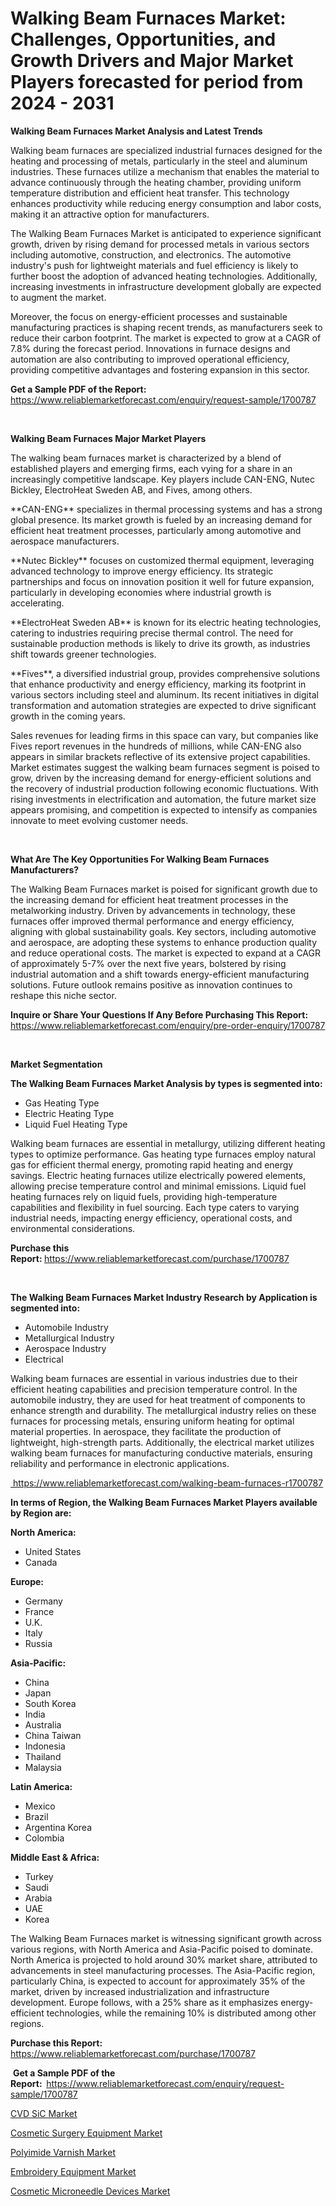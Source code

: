 <p><h1>Walking Beam Furnaces Market: Challenges, Opportunities, and Growth Drivers and Major Market Players forecasted for period from 2024 - 2031</h1></p><p><strong>Walking Beam Furnaces Market Analysis and Latest Trends</strong></p>
<p><p>Walking beam furnaces are specialized industrial furnaces designed for the heating and processing of metals, particularly in the steel and aluminum industries. These furnaces utilize a mechanism that enables the material to advance continuously through the heating chamber, providing uniform temperature distribution and efficient heat transfer. This technology enhances productivity while reducing energy consumption and labor costs, making it an attractive option for manufacturers.</p><p>The Walking Beam Furnaces Market is anticipated to experience significant growth, driven by rising demand for processed metals in various sectors including automotive, construction, and electronics. The automotive industry's push for lightweight materials and fuel efficiency is likely to further boost the adoption of advanced heating technologies. Additionally, increasing investments in infrastructure development globally are expected to augment the market.</p><p>Moreover, the focus on energy-efficient processes and sustainable manufacturing practices is shaping recent trends, as manufacturers seek to reduce their carbon footprint. The market is expected to grow at a CAGR of 7.8% during the forecast period. Innovations in furnace designs and automation are also contributing to improved operational efficiency, providing competitive advantages and fostering expansion in this sector.</p></p>
<p><strong>Get a Sample PDF of the Report:&nbsp;</strong> <a href="https://www.reliablemarketforecast.com/enquiry/request-sample/1700787?utm_campaign=1082&utm_medium=2&utm_source=Github&utm_content=ia&utm_term=21102024&utm_id=walking-beam-furnaces">https://www.reliablemarketforecast.com/enquiry/request-sample/1700787</a></p>
<p>&nbsp;</p>
<p><strong>Walking Beam Furnaces Major Market Players</strong></p>
<p><p>The walking beam furnaces market is characterized by a blend of established players and emerging firms, each vying for a share in an increasingly competitive landscape. Key players include CAN-ENG, Nutec Bickley, ElectroHeat Sweden AB, and Fives, among others. </p><p>**CAN-ENG** specializes in thermal processing systems and has a strong global presence. Its market growth is fueled by an increasing demand for efficient heat treatment processes, particularly among automotive and aerospace manufacturers. </p><p>**Nutec Bickley** focuses on customized thermal equipment, leveraging advanced technology to improve energy efficiency. Its strategic partnerships and focus on innovation position it well for future expansion, particularly in developing economies where industrial growth is accelerating.</p><p>**ElectroHeat Sweden AB** is known for its electric heating technologies, catering to industries requiring precise thermal control. The need for sustainable production methods is likely to drive its growth, as industries shift towards greener technologies.</p><p>**Fives**, a diversified industrial group, provides comprehensive solutions that enhance productivity and energy efficiency, marking its footprint in various sectors including steel and aluminum. Its recent initiatives in digital transformation and automation strategies are expected to drive significant growth in the coming years.</p><p>Sales revenues for leading firms in this space can vary, but companies like Fives report revenues in the hundreds of millions, while CAN-ENG also appears in similar brackets reflective of its extensive project capabilities. Market estimates suggest the walking beam furnaces segment is poised to grow, driven by the increasing demand for energy-efficient solutions and the recovery of industrial production following economic fluctuations. With rising investments in electrification and automation, the future market size appears promising, and competition is expected to intensify as companies innovate to meet evolving customer needs.</p></p>
<p>&nbsp;</p>
<p><strong>What Are The Key Opportunities For Walking Beam Furnaces Manufacturers?</strong></p>
<p><p>The Walking Beam Furnaces market is poised for significant growth due to the increasing demand for efficient heat treatment processes in the metalworking industry. Driven by advancements in technology, these furnaces offer improved thermal performance and energy efficiency, aligning with global sustainability goals. Key sectors, including automotive and aerospace, are adopting these systems to enhance production quality and reduce operational costs. The market is expected to expand at a CAGR of approximately 5-7% over the next five years, bolstered by rising industrial automation and a shift towards energy-efficient manufacturing solutions. Future outlook remains positive as innovation continues to reshape this niche sector.</p></p>
<p><strong>Inquire or Share Your Questions If Any Before Purchasing This Report:</strong> <a href="https://www.reliablemarketforecast.com/enquiry/pre-order-enquiry/1700787?utm_campaign=1082&utm_medium=2&utm_source=Github&utm_content=ia&utm_term=21102024&utm_id=walking-beam-furnaces">https://www.reliablemarketforecast.com/enquiry/pre-order-enquiry/1700787</a></p>
<p>&nbsp;</p>
<p><strong>Market Segmentation</strong></p>
<p><strong>The Walking Beam Furnaces Market Analysis by types is segmented into:</strong></p>
<p><ul><li>Gas Heating Type</li><li>Electric Heating Type</li><li>Liquid Fuel Heating Type</li></ul></p>
<p><p>Walking beam furnaces are essential in metallurgy, utilizing different heating types to optimize performance. Gas heating type furnaces employ natural gas for efficient thermal energy, promoting rapid heating and energy savings. Electric heating furnaces utilize electrically powered elements, allowing precise temperature control and minimal emissions. Liquid fuel heating furnaces rely on liquid fuels, providing high-temperature capabilities and flexibility in fuel sourcing. Each type caters to varying industrial needs, impacting energy efficiency, operational costs, and environmental considerations.</p></p>
<p><strong>Purchase this Report:&nbsp;</strong><a href="https://www.reliablemarketforecast.com/purchase/1700787?utm_campaign=1082&utm_medium=2&utm_source=Github&utm_content=ia&utm_term=21102024&utm_id=walking-beam-furnaces">https://www.reliablemarketforecast.com/purchase/1700787</a></p>
<p>&nbsp;</p>
<p><strong>The Walking Beam Furnaces Market Industry Research by Application is segmented into:</strong></p>
<p><ul><li>Automobile Industry</li><li>Metallurgical Industry</li><li>Aerospace Industry</li><li>Electrical</li></ul></p>
<p><p>Walking beam furnaces are essential in various industries due to their efficient heating capabilities and precision temperature control. In the automobile industry, they are used for heat treatment of components to enhance strength and durability. The metallurgical industry relies on these furnaces for processing metals, ensuring uniform heating for optimal material properties. In aerospace, they facilitate the production of lightweight, high-strength parts. Additionally, the electrical market utilizes walking beam furnaces for manufacturing conductive materials, ensuring reliability and performance in electronic applications.</p></p>
<p><a href="https://www.reliablemarketforecast.com/walking-beam-furnaces-r1700787?utm_campaign=1082&utm_medium=2&utm_source=Github&utm_content=ia&utm_term=21102024&utm_id=walking-beam-furnaces">&nbsp;https://www.reliablemarketforecast.com/walking-beam-furnaces-r1700787</a></p>
<p><strong>In terms of Region, the Walking Beam Furnaces Market Players available by Region are:</strong></p>
<p>
    <p> <strong> North America: </strong>
        <ul>
            <li>United States</li>
            <li>Canada</li>
        </ul>
        </p> 
    <p> <strong> Europe: </strong>
        <ul>
            <li>Germany</li>
            <li>France</li>
            <li>U.K.</li>
            <li>Italy</li>
            <li>Russia</li>
        </ul>
        </p> 
    <p> <strong> Asia-Pacific: </strong>
        <ul>
            <li>China</li>
            <li>Japan</li>
            <li>South Korea</li>
            <li>India</li>
            <li>Australia</li>
            <li>China Taiwan</li>
            <li>Indonesia</li>
            <li>Thailand</li>
            <li>Malaysia</li>
        </ul>
        </p> 
    <p> <strong> Latin America: </strong>
        <ul>
            <li>Mexico</li>
            <li>Brazil</li>
            <li>Argentina Korea</li>
            <li>Colombia</li>
        </ul>
        </p> 
    <p> <strong> Middle East & Africa: </strong>
        <ul>
            <li>Turkey</li>
            <li>Saudi</li>
            <li>Arabia</li>
            <li>UAE</li>
            <li>Korea</li>
        </ul>
    </p>
    </p>
<p><p>The Walking Beam Furnaces market is witnessing significant growth across various regions, with North America and Asia-Pacific poised to dominate. North America is projected to hold around 30% market share, attributed to advancements in steel manufacturing processes. The Asia-Pacific region, particularly China, is expected to account for approximately 35% of the market, driven by increased industrialization and infrastructure development. Europe follows, with a 25% share as it emphasizes energy-efficient technologies, while the remaining 10% is distributed among other regions.</p></p>
<p><strong>Purchase this Report: </strong><a href="https://www.reliablemarketforecast.com/purchase/1700787?utm_campaign=1082&utm_medium=2&utm_source=Github&utm_content=ia&utm_term=21102024&utm_id=walking-beam-furnaces">https://www.reliablemarketforecast.com/purchase/1700787</a></p>
<p>&nbsp;<strong>Get a Sample PDF of the Report:&nbsp;&nbsp;</strong><a href="https://www.reliablemarketforecast.com/enquiry/request-sample/1700787?utm_campaign=1082&utm_medium=2&utm_source=Github&utm_content=ia&utm_term=21102024&utm_id=walking-beam-furnaces">https://www.reliablemarketforecast.com/enquiry/request-sample/1700787</a></p>
<p><strong></strong></p>
<p><p><a href="https://www.linkedin.com/pulse/cvd-sic-market-size-growth-industry-analysis-segmentation-regional-0bmwe?utm_campaign=1082&utm_medium=2&utm_source=Github&utm_content=ia&utm_term=21102024&utm_id=walking-beam-furnaces">CVD SiC Market</a></p><p><a href="https://github.com/judesaxav/Market-Research-Report-List-1/blob/main/cosmetic-surgery-equipment-market.md?utm_campaign=1082&utm_medium=2&utm_source=Github&utm_content=ia&utm_term=21102024&utm_id=walking-beam-furnaces">Cosmetic Surgery Equipment Market</a></p><p><a href="https://www.linkedin.com/pulse/global-polyimide-varnish-market-opportunities-challenges2024-u0m3e?utm_campaign=1082&utm_medium=2&utm_source=Github&utm_content=ia&utm_term=21102024&utm_id=walking-beam-furnaces">Polyimide Varnish Market</a></p><p><a href="https://issuu.com/reportprime-2/docs/embroidery-equipment-market-size-20_01807a1de08027?utm_campaign=1082&utm_medium=2&utm_source=Github&utm_content=ia&utm_term=21102024&utm_id=walking-beam-furnaces">Embroidery Equipment Market</a></p><p><a href="https://github.com/marcouhbmammoc/Market-Research-Report-List-1/blob/main/cosmetic-microneedle-devices-market.md?utm_campaign=1082&utm_medium=2&utm_source=Github&utm_content=ia&utm_term=21102024&utm_id=walking-beam-furnaces">Cosmetic Microneedle Devices Market</a></p></p>